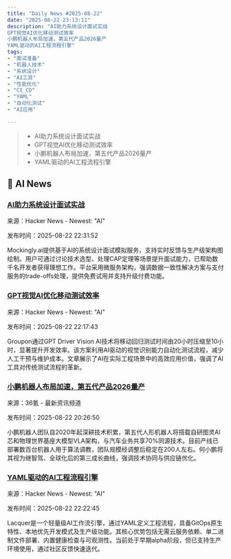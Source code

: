 ```yaml
---
title: "Daily News #2025-08-22"
date: "2025-08-22 23:13:11"
description: "AI助力系统设计面试实战
GPT视觉AI优化移动测试效率
小鹏机器人布局加速，第五代产品2026量产
YAML驱动的AI工程流程引擎"
tags: 
- "面试准备"
- "机器人技术"
- "系统设计"
- "AI工具"
- "性能优化"
- "CI_CD"
- "YAML"
- "自动化测试"
- "AI应用"

---
```


> - AI助力系统设计面试实战
> - GPT视觉AI优化移动测试效率
> - 小鹏机器人布局加速，第五代产品2026量产
> - YAML驱动的AI工程流程引擎

## 🤖 AI News

### [AI助力系统设计面试实战](https://www.mockingly.ai/)

来源：Hacker News - Newest: "AI"

发布时间：2025-08-22 22:31:52

Mockingly.ai提供基于AI的系统设计面试模拟服务，支持实时反馈与生产级架构图绘制。用户可通过讨论技术选型、处理CAP定理等场景提升面试能力，已帮助数千名开发者获得理想工作。平台采用微服务架构，强调数据一致性解决方案与支付服务的trade-offs处理，提供免费试用并支持升级付费功能。

### [GPT视觉AI优化移动测试效率](https://www.mobileboost.io/post/using-gpt-driver-vision-ai-cuts-groupon-mobile-regression-20h-to-10h)

来源：Hacker News - Newest: "AI"

发布时间：2025-08-22 22:17:43

Groupon通过GPT Driver Vision AI技术将移动回归测试时间由20小时压缩至10小时，显著提升开发效率。该方案利用AI驱动的视觉识别能力自动化测试流程，减少人工干预与维护成本。文章展示了AI在实际工程场景中的高效应用价值，强调了AI工具对传统测试流程的革新。

### [小鹏机器人布局加速，第五代产品2026量产](https://www.36kr.com/p/3433980784938631)

来源：36氪 - 最新资讯频道

发布时间：2025-08-22 20:26:50

小鹏机器人团队自2020年起深耕技术积累，第五代人形机器人将搭载自研图灵AI芯和物理世界基座大模型VLA架构，与汽车业务共享70%同源技术。目前产线已部署数百台机器人用于算法调教，团队规模经调整后稳定在200人左右。何小鹏将其视为继智驾、全球化后的第三成长曲线，强调技术协同与供应链优化。

### [YAML驱动的AI工程流程引擎](https://github.com/lacquerai/lacquer)

来源：Hacker News - Newest: "AI"

发布时间：2025-08-22 22:22:45

Lacquer是一个轻量级AI工作流引擎，通过YAML定义工程流程，具备GitOps原生特性、本地优先开发模式及生产级功能。其核心优势包括无需云服务依赖、单二进制文件部署、内置健康检查与可观测性。当前处于早期alpha阶段，但已支持生产环境使用，通过社区反馈快速迭代。
